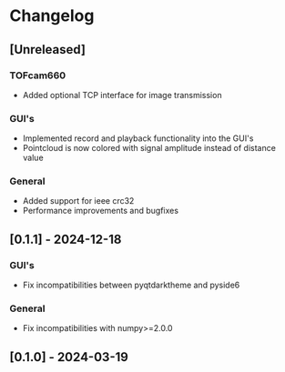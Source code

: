 # Changelog

## [Unreleased]

### TOFcam660
- Added optional TCP interface for image transmission

### GUI's
- Implemented record and playback functionality into the GUI's
- Pointcloud is now colored with signal amplitude instead of distance value

### General
- Added support for ieee crc32
- Performance improvements and bugfixes

## [0.1.1] - 2024-12-18

### GUI's
- Fix incompatibilities between pyqtdarktheme and pyside6

### General
- Fix incompatibilities with numpy>=2.0.0

## [0.1.0] - 2024-03-19

